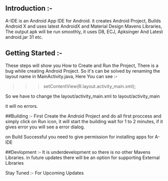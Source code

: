 ## Introduction :-
A-IDE is an Android App IDE for Android.  it creates Android Project, Builds Android X and uses latest AndroidX and Material Design Mavens Libraries, The output apk will be run smoothly, it uses D8, ECJ, Apksinger And Latest android.jar 31 etc.

## Getting Started :-
These steps will show you How to Create and Run the Project, There is a bug while creating Android Project. So it's can be solved by renaming the layout name in MainActivity.java, Here You can see :-

>>>setContentView(R.layout.activity_main.xml);

So we have to change the layout/activity_main.xml to layout/activity_main

 it will no errors.

##Building :-
First Create the Android Project and do all first proccess and simply click on Run icon, it will start the building wait for 1 to 2 minutes, if it gives error you will see a error dialog.

on Build Successful you need to give permission for installing apps for A-IDE

##Devlopment :-
It is underdevelopment so there is no other Mavens Libraries. in future updates there will be an option for supporting External Libraries

Stay Tuned :- For Upcoming Updates


